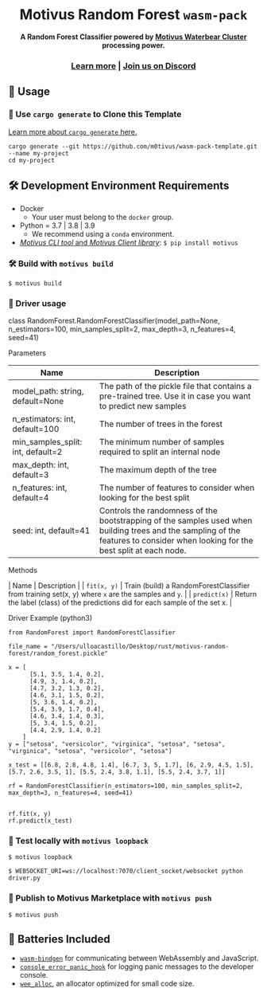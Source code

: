 <div align="center">

  <h1>Motivus Random Forest <code>wasm-pack</code></h1>

  <strong>A Random Forest Classifier powered by <a href="https://motivus.cl/">Motivus Waterbear Cluster</a> processing  power.</strong>

  <h3>
    <a href="https://motivus.cl/documentation/">Learn more</a>
    <span> | </span>
    <a href="https://discord.gg/t8f5xNhTJW">Join us on Discord</a>
  </h3>
</div>

## 🚴 Usage

### 🐑 Use `cargo generate` to Clone this Template

[Learn more about `cargo generate` here.](https://github.com/ashleygwilliams/cargo-generate)

```
cargo generate --git https://github.com/m0tivus/wasm-pack-template.git --name my-project
cd my-project
```




## 🛠️ Development Environment Requirements
* Docker
   * Your user must belong to the `docker` group.
* Python = 3.7 | 3.8 | 3.9
   * We recommend using a `conda` environment.
* [*Motivus CLI tool* and *Motivus Client library*](https://pypi.org/project/motivus/): `$ pip install motivus`

### 🛠️ Build with `motivus build`

```
$ motivus build
```
### 🔬 Driver usage

class RandomForest.RandomForestClassifier(model_path=None, n_estimators=100, min_samples_split=2, max_depth=3, n_features=4, seed=41)

Parameters

| Name  | Description  |
|---|---|
| model_path: string, default=None  | The path of the pickle file that contains a pre-trained tree. Use it in case you want to predict new samples  |
| n_estimators: int, default=100  | The number of trees in the forest  |
| min_samples_split: int, default=2  | The minimum number of samples required to split an internal node  |
| max_depth: int, default=3  |  The maximum depth of the tree |
| n_features: int, default=4  | The number of features to consider when looking for the best split  |
| seed: int, default=41  | Controls the randomness of the bootstrapping of the samples used when building trees and the sampling of the features to consider when looking for the best split at each node.  |

Methods

| Name  | Description  |
| `fit(x, y)` | Train (build) a RandomForestClassifier from training set(x, y) where `x` are the samples and `y`. |
| `predict(x)` | Return the label (class) of the predictions did for each sample of the set x. |

Driver Example (python3)

```
from RandomForest import RandomForestClassifier

file_name = "/Users/ulloacastillo/Desktop/rust/motivus-random-forest/random_forest.pickle"

x = [
      [5.1, 3.5, 1.4, 0.2],
      [4.9, 3, 1.4, 0.2],
      [4.7, 3.2, 1.3, 0.2],
      [4.6, 3.1, 1.5, 0.2],
      [5, 3.6, 1.4, 0.2],
      [5.4, 3.9, 1.7, 0.4],
      [4.6, 3.4, 1.4, 0.3],
      [5, 3.4, 1.5, 0.2],
      [4.4, 2.9, 1.4, 0.2]
    ]
y = ["setosa", "versicolor", "virginica", "setosa", "setosa", "virginica", "setosa", "versicolor", "setosa"]

x_test = [[6.8, 2.8, 4.8, 1.4], [6.7, 3, 5, 1.7], [6, 2.9, 4.5, 1.5], [5.7, 2.6, 3.5, 1], [5.5, 2.4, 3.8, 1.1], [5.5, 2.4, 3.7, 1]]

rf = RandomForestClassifier(n_estimators=100, min_samples_split=2, max_depth=3, n_features=4, seed=41)


rf.fit(x, y)
rf.predict(x_test)

```


### 🔬 Test locally with `motivus loopback`

```
$ motivus loopback
```
```
$ WEBSOCKET_URI=ws://localhost:7070/client_socket/websocket python driver.py
```

### 🎁 Publish to Motivus Marketplace with `motivus push`

```
$ motivus push
```

## 🔋 Batteries Included

* [`wasm-bindgen`](https://github.com/rustwasm/wasm-bindgen) for communicating
  between WebAssembly and JavaScript.
* [`console_error_panic_hook`](https://github.com/rustwasm/console_error_panic_hook)
  for logging panic messages to the developer console.
* [`wee_alloc`](https://github.com/rustwasm/wee_alloc), an allocator optimized
  for small code size.
